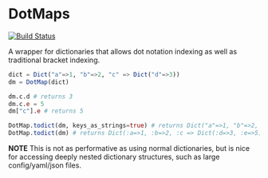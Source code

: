 # DotMaps

[![Build Status](https://github.com/mcmcgrath13/DotMaps.jl/workflows/CI/badge.svg)](https://github.com/mcmcgrath13/DotMaps.jl/actions)

A wrapper for dictionaries that allows dot notation indexing as well as traditional bracket indexing.

```julia
dict = Dict("a"=>1, "b"=>2, "c" => Dict("d"=>3))
dm = DotMap(dict)

dm.c.d # returns 3
dm.c.e = 5
dm["c"].e # returns 5

DotMap.todict(dm, keys_as_strings=true) # returns Dict("a"=>1, "b"=>2, "c" => Dict("d"=>3, "e"=>5))
DotMap.todict(dm) # returns Dict(:a=>1, :b=>2, :c => Dict(:d=>3, :e=>5))
```

**NOTE** This is not as performative as using normal dictionaries, but is nice for accessing deeply nested dictionary structures, such as large config/yaml/json files.
